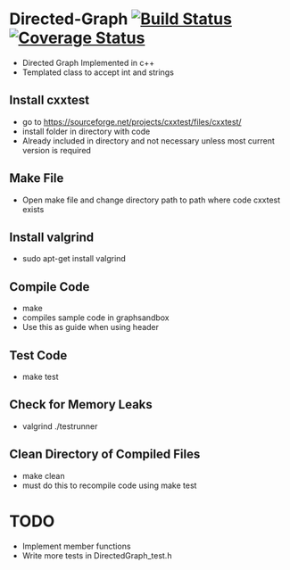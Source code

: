 
# Directed-Graph  [![Build Status](https://travis-ci.org/Dragomir2020/Hash-Table.svg?branch=master)](https://travis-ci.org/Dragomir2020/Hash-Table)    [![Coverage Status](https://coveralls.io/repos/github/Dragomir2020/Hash-Table/badge.svg?branch=master)](https://coveralls.io/github/Dragomir2020/Hash-Table?branch=master)


- Directed Graph Implemented in c++
- Templated class to accept int and strings
## Install cxxtest
- go to https://sourceforge.net/projects/cxxtest/files/cxxtest/
- install folder in directory with code
- Already included in directory and not necessary unless most current version is required
## Make File
- Open make file and change directory path to path where code cxxtest exists
## Install valgrind
- sudo apt-get install valgrind
## Compile Code
- make
- compiles sample code in graphsandbox
- Use this as guide when using header
## Test Code
- make test
## Check for Memory Leaks
- valgrind ./testrunner
## Clean Directory of Compiled Files
- make clean
- must do this to recompile code using make test

# TODO
- Implement member functions
- Write more tests in DirectedGraph_test.h